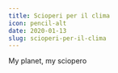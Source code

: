 ```yaml
---
title: Scioperi per il clima
icon: pencil-alt
date: 2020-01-13
slug: scioperi-per-il-clima
---
```


My planet, my sciopero